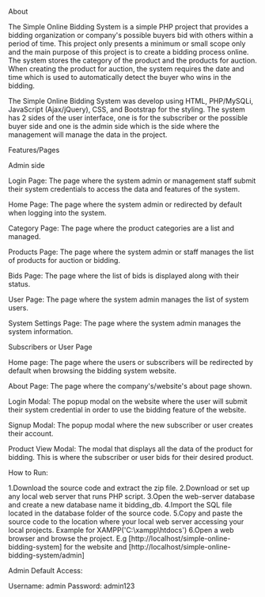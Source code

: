 About

The Simple Online Bidding System is a simple PHP project that provides a bidding organization or company's possible buyers bid with others within a period of time. This project only presents a minimum or small scope only and the main purpose of this project is to create a bidding process online. The system stores the category of the product and the products for auction. When creating the product for auction, the system requires the date and time which is used to automatically detect the buyer who wins in the bidding. 

The Simple Online Bidding System was develop using HTML, PHP/MySQLi, JavaScript (Ajax/jQuery), CSS, and Bootstrap for the styling. The system has 2 sides of the user interface, one is for the subscriber or the possible buyer side and one is the admin side which is the side where the management will manage the data in the project.

Features/Pages

Admin side


Login Page:
The page where the system admin or management staff submit their system credentials to access the data and features of the system.

Home Page:
The page where the system admin or redirected by default when logging into the system.

Category Page:
The page where the product categories are a list and managed.

Products Page:
The page where the system admin or staff manages the list of products for auction or bidding.

Bids Page:
The page where the list of bids is displayed along with their status.

User Page:
The page where the system admin manages the list of system users.

System Settings Page:
The page where the system admin manages the system information.


Subscribers or User Page

Home page:
The page where the users or subscribers will be redirected by default when browsing the bidding system website.

About Page:
The page where the company's/website's about page shown.

Login Modal:
The popup modal on the website where the user will submit their system credential in order to use the bidding feature of the website.

Signup Modal:
​​​​​​​The popup modal where the new subscriber or user creates their account.

Product View Modal:
​​​​​​​The modal that displays all the data of the product for bidding. This is where the subscriber or user bids for their desired product.

How to Run:

1.Download the source code and extract the zip file.
2.Download or set up any local web server that runs PHP script.
3.Open the web-server database and create a new database name it bidding_db.
4.Import the SQL file located in the database folder of the source code.
5.Copy and paste the source code to the location where your local web server accessing your local projects. Example for XAMPP('C:\xampp\htdocs')
6.Open a web browser and browse the project. E.g [http://localhost/simple-online-bidding-system] for the website and  [http://localhost/simple-online-bidding-system/admin]


Admin Default Access:

Username: admin
Password: admin123
